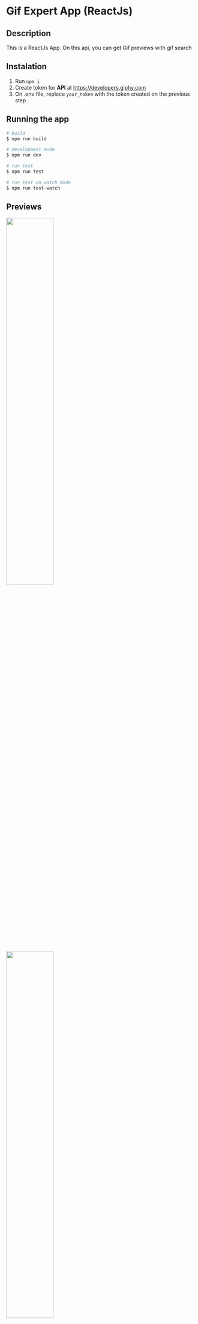# Gif Expert App (ReactJs)

## Description

This is a ReactJs App. On this api, you can get Gif previews with gif search

## Instalation

1. Run `npm i`
2. Create token for **API** at https://developers.giphy.com
3. On .env file, replace `your_token` with the token created on the previous step

## Running the app

```bash
# build
$ npm run build

# development mode
$ npm run dev

# run test
$ npm run test

# run test on watch mode
$ npm run test-watch
```

## Previews
<img width="50%" src="https://user-images.githubusercontent.com/83781782/193488944-0cab0abc-da68-4659-a67d-2ce26e2c4f1f.png">
<img width="50%" src="https://user-images.githubusercontent.com/83781782/193489004-ba6a95d0-2a62-473b-a1a4-f1c41faf3b5c.png">


## Keep in touch

- Author - [Angel Antonio Barco](https://drakeredfield.github.io/)
- Social - [LinkedIn](https://www.linkedin.com/in/angel-antonio-barco-alfaro-b36b6316a/)
